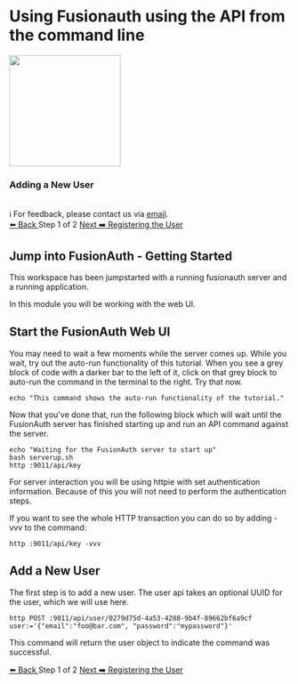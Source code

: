 # Using Fusionauth using the API from the command line

<!-- TOP -->
<div class="top">
  <img src="https://cdn.prod.website-files.com/617b1b1f42c1da41aeae3413/6573599a9ea8c6ccef655afd_primary-logo.png" width=200/>
  <div class="scenario-title-section">
    <span class="scenario-title"><h3>Adding a New User</h3></span>
    <br />
    <span class="scenario-subtitle">ℹ️ For feedback, please contact us via <a href="mailto:kirsten.hunter@fusionauth.io">email</a>.</span>
  </div>
</div>

<!-- NAVIGATION -->
<div id="navigation-top" class="navigation-top">
 <a href='command:katapod.loadPage?[{"step":"intro"}]' 
   class="btn btn-dark navigation-top-left">⬅️ Back
 </a>
<span class="step-count"> Step 1 of 2</span>
 <a href='command:katapod.loadPage?[{"step":"step2-web"}]' 
    class="btn btn-dark navigation-top-right">Next ➡️ Registering the User
  </a>
</div>

<!-- CONTENT -->

## Jump into FusionAuth - Getting Started

This workspace has been jumpstarted with a running fusionauth server and a running application.

In this module you will be working with the web UI.

## Start the FusionAuth Web UI

You may need to wait a few moments while the server comes up. While you wait, try out the auto-run functionality of this tutorial.  When you see a grey block of
 code with a darker bar to the left of it, click on that grey block to auto-run the command in the terminal to the right.  Try that now.

```
echo "This command shows the auto-run functionality of the tutorial."
```

Now that you've done that, run the following block which will wait until the FusionAuth server has finished starting up and run an API command against the server.

```
echo "Waiting for the FusionAuth server to start up"
bash serverup.sh
http :9011/api/key
```

For server interaction you will be using httpie with set authentication information.  Because of this you will not need to perform the authentication steps.

If you want to see the whole HTTP transaction you can do so by adding -vvv to the command:

```
http :9011/api/key -vvv
```

## Add a New User

The first step is to add a new user.  The user api takes an optional UUID for the user, which we will use here.

```
http POST :9011/api/user/0279d75d-4a53-4288-9b4f-89662bf6a9cf user:='{"email":"foo@bar.com", "password":"mypassword"}'
```

This command will return the user object to indicate the command was successful.


<!-- NAVIGATION -->
<div id="navigation-top" class="navigation-top">
 <a href='command:katapod.loadPage?[{"step":"intro"}]' 
   class="btn btn-dark navigation-top-left">⬅️ Back
 </a>
<span class="step-count"> Step 1 of 2</span>
 <a href='command:katapod.loadPage?[{"step":"step2-web"}]' 
    class="btn btn-dark navigation-top-right">Next ➡️ Registering the User
  </a>
</div>

